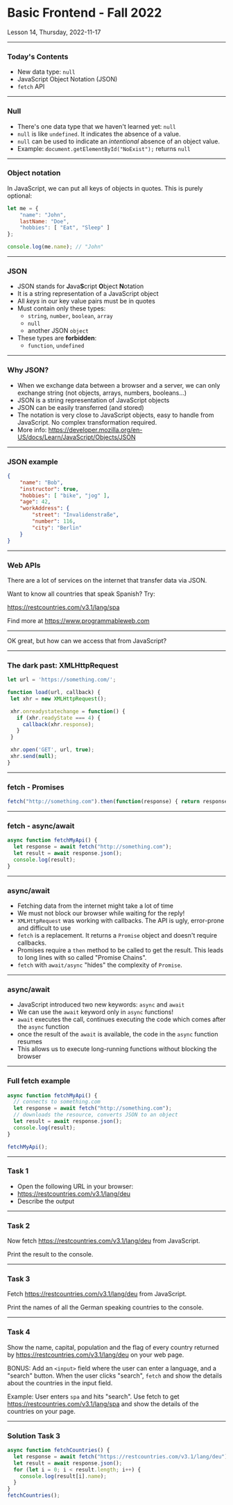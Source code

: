 <!-- .slide: id="lesson14" -->

# Basic Frontend - Fall 2022

Lesson 14, Thursday, 2022-11-17

---

### Today's Contents

* New data type: `null`
* JavaScript Object Notation (JSON)
* `fetch` API

---

### Null

* There's one data type that we haven't learned yet: `null`
* `null` is like `undefined`. It indicates the absence of a value.
* `null` can be used to indicate an *intentional* absence of an object value.
* Example: `document.getElementById("NoExist");` returns `null`

---

### Object notation

In JavaScript, we can put all keys of objects in quotes. This is purely optional:

```js
let me = {
    "name": "John",
    lastName: "Doe",
    "hobbies": [ "Eat", "Sleep" ]
};

console.log(me.name); // "John"
```

---

### JSON

* JSON stands for **J**ava**S**cript **O**bject **N**otation
* It is a string representation of a JavaScript object
* All *keys* in our key value pairs must be in quotes
* Must contain only these types:
   * `string`, `number`, `boolean`, `array`
   * `null`
   * another JSON `object`
* These types are **forbidden**:
   * `function`, `undefined`

---

### Why JSON?

* When we exchange data between a browser and a server, we can only exchange string (not objects, arrays, numbers, booleans...)
* JSON is a string representation of JavaScript objects
* JSON can be easily transferred (and stored)
* The notation is very close to JavaScript objects, easy to handle from JavaScript. No complex transformation required.
* More info: https://developer.mozilla.org/en-US/docs/Learn/JavaScript/Objects/JSON

---

### JSON example

```json
{
    "name": "Bob",
    "instructor": true,
    "hobbies": [ "bike", "jog" ],
    "age": 42,
    "workAddress": {
        "street": "Invalidenstraße",
        "number": 116,
        "city": "Berlin"
    }
}
```

---

### Web APIs

There are a lot of services on the internet that transfer data via JSON.

Want to know all countries that speak Spanish? Try:

https://restcountries.com/v3.1/lang/spa

Find more at https://www.programmableweb.com

---

OK great, but how can we access that from JavaScript?

---

### The dark past: XMLHttpRequest

```js
let url = 'https://something.com/';

function load(url, callback) {
 let xhr = new XMLHttpRequest();

 xhr.onreadystatechange = function() {
   if (xhr.readyState === 4) {
     callback(xhr.response);
   }
 }

 xhr.open('GET', url, true);
 xhr.send(null);
}
```

---

### fetch - Promises

```js
fetch("http://something.com").then(function(response) { return response.json(); }).then(function(json) { console.log("got json: " + json); });
```

---

### fetch - async/await

```js
async function fetchMyApi() {
  let response = await fetch("http://something.com");
  let result = await response.json();
  console.log(result);
}
```

---

### async/await

* Fetching data from the internet might take a lot of time
* We must not block our browser while waiting for the reply!
* `XMLHttpRequest` was working with callbacks. The API is ugly, error-prone and difficult to use
* `fetch` is a replacement. It returns a `Promise` object and doesn't require callbacks.
* Promises require a `then` method to be called to get the result. This leads to long lines with so called "Promise Chains".
* `fetch` with `await/async` "hides" the complexity of `Promise`.

---

### async/await

* JavaScript introduced two new keywords: `async` and `await`
* We can use the `await` keyword only in `async` functions!
* `await` executes the call, continues executing the code which comes after the `async` function
* once the result of the `await` is available, the code in the `async` function resumes
* This allows us to execute long-running functions without blocking the browser

---

### Full fetch example

```js
async function fetchMyApi() {
  // connects to something.com
  let response = await fetch("http://something.com");
  // downloads the resource, converts JSON to an object
  let result = await response.json();
  console.log(result);
}

fetchMyApi();
```

------

### Task 1

* Open the following URL in your browser:
* https://restcountries.com/v3.1/lang/deu
* Describe the output

---

### Task 2

Now fetch https://restcountries.com/v3.1/lang/deu from JavaScript.

Print the result to the console.

---

### Task 3

Fetch https://restcountries.com/v3.1/lang/deu from JavaScript.

Print the names of all the German speaking countries to the console.

---

### Task 4

Show the name, capital, population and the flag of every country returned by https://restcountries.com/v3.1/lang/deu on your web page.

BONUS: Add an `<input>` field where the user can enter a language, and a "search" button. When the user clicks "search", `fetch` and show the details about the countries in the input field.

Example: User enters `spa` and hits "search". Use fetch to get https://restcountries.com/v3.1/lang/spa and show the details of the countries on your page.

---

### Solution Task 3

```js
async function fetchCountries() {
  let response = await fetch("https://restcountries.com/v3.1/lang/deu");
  let result = await response.json();
  for (let i = 0; i < result.length; i++) {
    console.log(result[i].name);
  }
}
fetchCountries();
```
